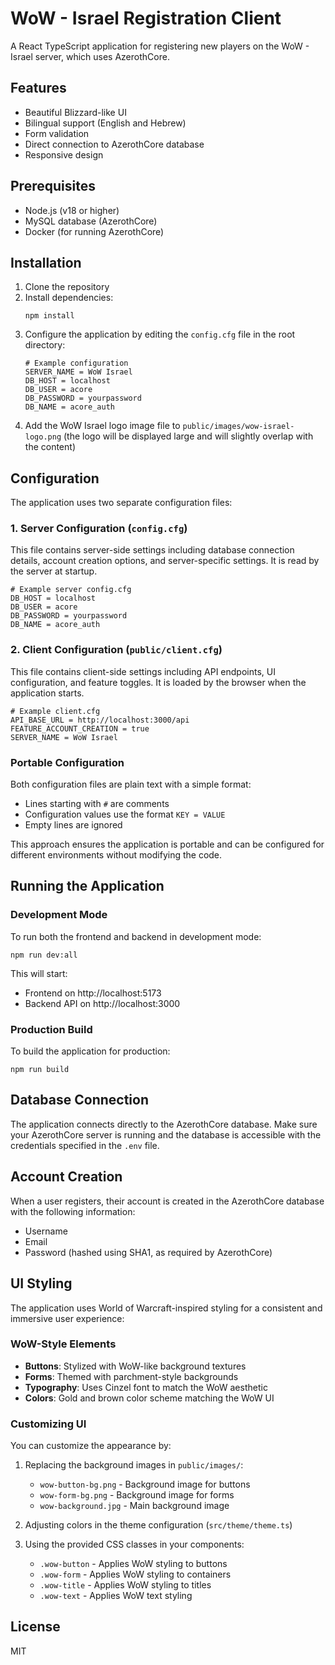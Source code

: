 # WoW - Israel Registration Client

A React TypeScript application for registering new players on the WoW - Israel server, which uses AzerothCore.

## Features

- Beautiful Blizzard-like UI
- Bilingual support (English and Hebrew)
- Form validation
- Direct connection to AzerothCore database
- Responsive design

## Prerequisites

- Node.js (v18 or higher)
- MySQL database (AzerothCore)
- Docker (for running AzerothCore)

## Installation

1. Clone the repository
2. Install dependencies:
   ```
   npm install
   ```
3. Configure the application by editing the `config.cfg` file in the root directory:
   ```
   # Example configuration
   SERVER_NAME = WoW Israel
   DB_HOST = localhost
   DB_USER = acore
   DB_PASSWORD = yourpassword
   DB_NAME = acore_auth
   ```
4. Add the WoW Israel logo image file to `public/images/wow-israel-logo.png` (the logo will be displayed large and will slightly overlap with the content)

## Configuration

The application uses two separate configuration files:

### 1. Server Configuration (`config.cfg`)

This file contains server-side settings including database connection details, account creation options, and server-specific settings. It is read by the server at startup.

```
# Example server config.cfg
DB_HOST = localhost
DB_USER = acore
DB_PASSWORD = yourpassword
DB_NAME = acore_auth
```

### 2. Client Configuration (`public/client.cfg`)

This file contains client-side settings including API endpoints, UI configuration, and feature toggles. It is loaded by the browser when the application starts.

```
# Example client.cfg
API_BASE_URL = http://localhost:3000/api
FEATURE_ACCOUNT_CREATION = true
SERVER_NAME = WoW Israel
```

### Portable Configuration

Both configuration files are plain text with a simple format:
- Lines starting with `#` are comments
- Configuration values use the format `KEY = VALUE`
- Empty lines are ignored

This approach ensures the application is portable and can be configured for different environments without modifying the code.

## Running the Application

### Development Mode

To run both the frontend and backend in development mode:

```
npm run dev:all
```

This will start:
- Frontend on http://localhost:5173
- Backend API on http://localhost:3000

### Production Build

To build the application for production:

```
npm run build
```

## Database Connection

The application connects directly to the AzerothCore database. Make sure your AzerothCore server is running and the database is accessible with the credentials specified in the `.env` file.

## Account Creation

When a user registers, their account is created in the AzerothCore database with the following information:
- Username
- Email
- Password (hashed using SHA1, as required by AzerothCore)

## UI Styling

The application uses World of Warcraft-inspired styling for a consistent and immersive user experience:

### WoW-Style Elements

- **Buttons**: Stylized with WoW-like background textures
- **Forms**: Themed with parchment-style backgrounds
- **Typography**: Uses Cinzel font to match the WoW aesthetic
- **Colors**: Gold and brown color scheme matching the WoW UI

### Customizing UI

You can customize the appearance by:

1. Replacing the background images in `public/images/`:
   - `wow-button-bg.png` - Background image for buttons
   - `wow-form-bg.png` - Background image for forms
   - `wow-background.jpg` - Main background image

2. Adjusting colors in the theme configuration (`src/theme/theme.ts`)

3. Using the provided CSS classes in your components:
   - `.wow-button` - Applies WoW styling to buttons
   - `.wow-form` - Applies WoW styling to containers
   - `.wow-title` - Applies WoW styling to titles
   - `.wow-text` - Applies WoW text styling

## License

MIT

